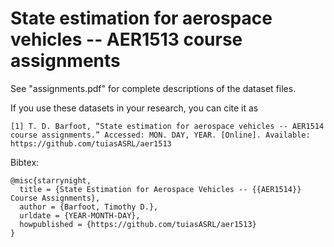 # State estimation for aerospace vehicles -- AER1513 course assignments

See "assignments.pdf" for complete descriptions of the dataset files.

If you use these datasets in your research, you can cite it as
```
[1] T. D. Barfoot, “State estimation for aerospace vehicles -- AER1514 course assignments.” Accessed: MON. DAY, YEAR. [Online]. Available: https://github.com/tuiasASRL/aer1513
```

Bibtex: 
```
@misc{starrynight,
  title = {State Estimation for Aerospace Vehicles -- {{AER1514}} Course Assignments},
  author = {Barfoot, Timothy D.},
  urldate = {YEAR-MONTH-DAY},
  howpublished = {https://github.com/tuiasASRL/aer1513}
}
```
